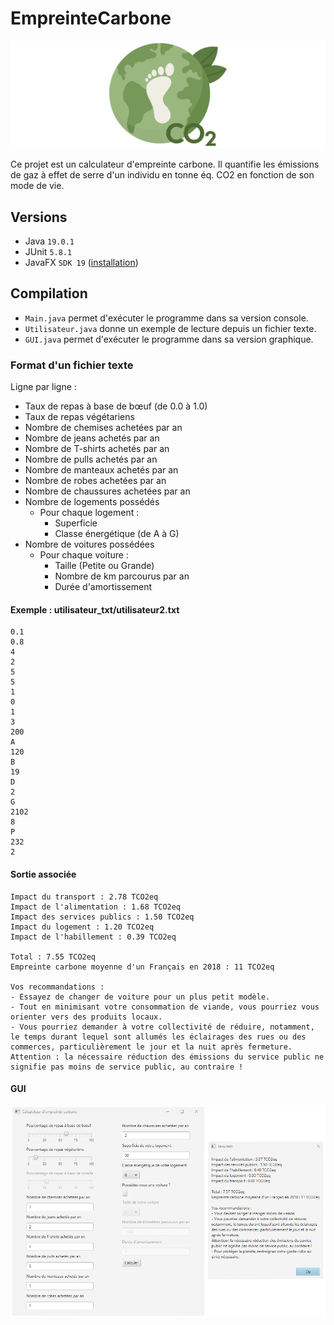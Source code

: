 # EmpreinteCarbone

![Logo](./static/logo.svg)

Ce projet est un calculateur d'empreinte carbone. Il quantifie les émissions de gaz à effet de serre d'un individu en
tonne éq. CO2 en fonction de son mode de vie.

## Versions

- Java `19.0.1`
- JUnit `5.8.1`
- JavaFX `SDK 19` ([installation](https://openjfx.io/openjfx-docs/#introduction))

## Compilation

- `Main.java` permet d'exécuter le programme dans sa version console.
- `Utilisateur.java` donne un exemple de lecture depuis un fichier texte.
- `GUI.java` permet d'exécuter le programme dans sa version graphique.

### Format d'un fichier texte

Ligne par ligne :

- Taux de repas à base de bœuf (de 0.0 à 1.0)
- Taux de repas végétariens
- Nombre de chemises achetées par an
- Nombre de jeans achetés par an
- Nombre de T-shirts achetés par an
- Nombre de pulls achetés par an
- Nombre de manteaux achetés par an
- Nombre de robes achetées par an
- Nombre de chaussures achetées par an
- Nombre de logements possédés
    - Pour chaque logement :
        - Superficie
        - Classe énergétique (de A à G)
- Nombre de voitures possédées
    - Pour chaque voiture :
        - Taille (Petite ou Grande)
        - Nombre de km parcourus par an
        - Durée d'amortissement

#### Exemple : utilisateur_txt/utilisateur2.txt

```
0.1  
0.8  
4  
2  
5  
5  
1  
0  
1  
3  
200  
A  
120  
B  
19  
D  
2  
G  
2102  
8  
P  
232  
2
```

#### Sortie associée

```
Impact du transport : 2.78 TCO2eq
Impact de l'alimentation : 1.68 TCO2eq
Impact des services publics : 1.50 TCO2eq
Impact du logement : 1.20 TCO2eq
Impact de l'habillement : 0.39 TCO2eq

Total : 7.55 TCO2eq
Empreinte carbone moyenne d'un Français en 2018 : 11 TCO2eq

Vos recommandations :
- Essayez de changer de voiture pour un plus petit modèle.
- Tout en minimisant votre consommation de viande, vous pourriez vous orienter vers des produits locaux.
- Vous pourriez demander à votre collectivité de réduire, notamment, le temps durant lequel sont allumés les éclairages des rues ou des commerces, particulièrement le jour et la nuit après fermeture.
Attention : la nécessaire réduction des émissions du service public ne signifie pas moins de service public, au contraire !
```

#### GUI

![GUI](./static/gui.png)